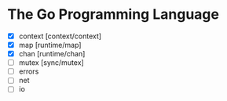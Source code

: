 # The Go Programming Language

- [x] context [context/context]
- [x] map [runtime/map]
- [x] chan [runtime/chan]
- [ ] mutex [sync/mutex]
- [ ] errors
- [ ] net
- [ ] io